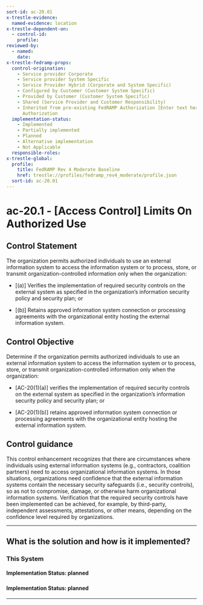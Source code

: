 ```yaml
---
sort-id: ac-20.01
x-trestle-evidence:
  named-evidence: location
x-trestle-dependent-on:
  - control-id:
    profile:
reviewed-by:
  - named:
    date:
x-trestle-fedramp-props:
  control-origination:
    - Service provider Corporate
    - Service provider System Specific
    - Service Provider Hybrid (Corporate and System Specific)
    - Configured by Customer (Customer System Specific)
    - Provided by Customer (Customer System Specific)
    - Shared (Service Provider and Customer Responsibility)
    - Inherited from pre-existing FedRAMP Authorization [Enter text here], Date of
      Authorization
  implementation-status:
    - Implemented
    - Partially implemented
    - Planned
    - Alternative implementation
    - Not Applicable
  responsible-roles:
x-trestle-global:
  profile:
    title: FedRAMP Rev 4 Moderate Baseline
    href: trestle://profiles/fedramp_rev4_moderate/profile.json
  sort-id: ac-20.01
---
```


# ac-20.1 - \[Access Control\] Limits On Authorized Use

## Control Statement

The organization permits authorized individuals to use an external information system to access the information system or to process, store, or transmit organization-controlled information only when the organization:

- \[(a)\] Verifies the implementation of required security controls on the external system as specified in the organization’s information security policy and security plan; or

- \[(b)\] Retains approved information system connection or processing agreements with the organizational entity hosting the external information system.

## Control Objective

Determine if the organization permits authorized individuals to use an external information system to access the information system or to process, store, or transmit organization-controlled information only when the organization:

- \[AC-20(1)(a)\] verifies the implementation of required security controls on the external system as specified in the organization’s information security policy and security plan; or

- \[AC-20(1)(b)\] retains approved information system connection or processing agreements with the organizational entity hosting the external information system.

## Control guidance

This control enhancement recognizes that there are circumstances where individuals using external information systems (e.g., contractors, coalition partners) need to access organizational information systems. In those situations, organizations need confidence that the external information systems contain the necessary security safeguards (i.e., security controls), so as not to compromise, damage, or otherwise harm organizational information systems. Verification that the required security controls have been implemented can be achieved, for example, by third-party, independent assessments, attestations, or other means, depending on the confidence level required by organizations.

______________________________________________________________________

## What is the solution and how is it implemented?

<!-- For implementation status enter one of: implemented, partial, planned, alternative, not-applicable -->

<!-- Note that the list of rules under ### Rules: is read-only and changes will not be captured after assembly to JSON -->

### This System

<!-- Add implementation prose for the main This System component for control: ac-20.1 -->

#### Implementation Status: planned

### 

<!-- Add control implementation description here for control: ac-20.1 -->

#### Implementation Status: planned

______________________________________________________________________
